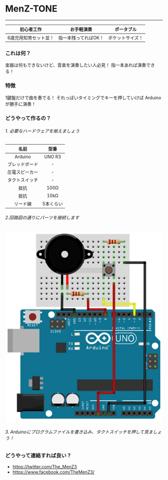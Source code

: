 # MenZ-TONE #
***

|初心者工作|お手軽演奏|ポータブル|
|:---:|:---:|:---:|
|6歳児用知育セット並！|指一本残ってればOK！|ポケットサイズ！|

### これは何？ ###

楽器は何もできないけど、音楽を演奏したい人必見！ 
指一本あれば演奏できる！

### 特徴 ###
1鍵盤だけで曲を奏でる！ 
それっぽいタイミングでキーを押していけば Arduino が勝手に演奏！

### どうやって作るの？ ###

###### 1. 必要なハードウェアを揃えましょう  

|名前|型番|
|:---:|:---:|
|Arduino|UNO R3|
|ブレッドボード|-|
|圧電スピーカー|-|
|タクトスイッチ|-|
|抵抗|100Ω|
|抵抗|10kΩ|
|リード線|5本くらい|

###### 2.回路図の通りにパーツを接続します</dt>
![](photo/MenZ-TONE.jpg)

###### 3. Arduinoにプログラムファイルを書き込み、タクトスイッチを押して見ましょう！

### どうやって連絡すれば良い？ ###

* https://twitter.com/The_MenZ3
* https://www.facebook.com/TheMenZ3/

